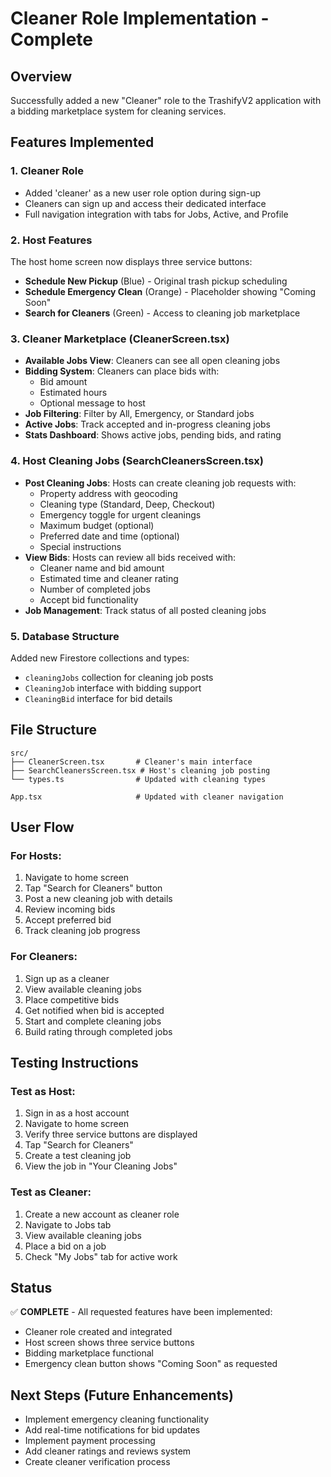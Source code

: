 # Cleaner Role Implementation - Complete

## Overview
Successfully added a new "Cleaner" role to the TrashifyV2 application with a bidding marketplace system for cleaning services.

## Features Implemented

### 1. Cleaner Role
- Added 'cleaner' as a new user role option during sign-up
- Cleaners can sign up and access their dedicated interface
- Full navigation integration with tabs for Jobs, Active, and Profile

### 2. Host Features
The host home screen now displays three service buttons:
- **Schedule New Pickup** (Blue) - Original trash pickup scheduling
- **Schedule Emergency Clean** (Orange) - Placeholder showing "Coming Soon" 
- **Search for Cleaners** (Green) - Access to cleaning job marketplace

### 3. Cleaner Marketplace (CleanerScreen.tsx)
- **Available Jobs View**: Cleaners can see all open cleaning jobs
- **Bidding System**: Cleaners can place bids with:
  - Bid amount
  - Estimated hours
  - Optional message to host
- **Job Filtering**: Filter by All, Emergency, or Standard jobs
- **Active Jobs**: Track accepted and in-progress cleaning jobs
- **Stats Dashboard**: Shows active jobs, pending bids, and rating

### 4. Host Cleaning Jobs (SearchCleanersScreen.tsx)
- **Post Cleaning Jobs**: Hosts can create cleaning job requests with:
  - Property address with geocoding
  - Cleaning type (Standard, Deep, Checkout)
  - Emergency toggle for urgent cleanings
  - Maximum budget (optional)
  - Preferred date and time (optional)
  - Special instructions
- **View Bids**: Hosts can review all bids received with:
  - Cleaner name and bid amount
  - Estimated time and cleaner rating
  - Number of completed jobs
  - Accept bid functionality
- **Job Management**: Track status of all posted cleaning jobs

### 5. Database Structure
Added new Firestore collections and types:
- `cleaningJobs` collection for cleaning job posts
- `CleaningJob` interface with bidding support
- `CleaningBid` interface for bid details

## File Structure
```
src/
├── CleanerScreen.tsx       # Cleaner's main interface
├── SearchCleanersScreen.tsx # Host's cleaning job posting
└── types.ts                # Updated with cleaning types

App.tsx                     # Updated with cleaner navigation
```

## User Flow

### For Hosts:
1. Navigate to home screen
2. Tap "Search for Cleaners" button
3. Post a new cleaning job with details
4. Review incoming bids
5. Accept preferred bid
6. Track cleaning job progress

### For Cleaners:
1. Sign up as a cleaner
2. View available cleaning jobs
3. Place competitive bids
4. Get notified when bid is accepted
5. Start and complete cleaning jobs
6. Build rating through completed jobs

## Testing Instructions

### Test as Host:
1. Sign in as a host account
2. Navigate to home screen
3. Verify three service buttons are displayed
4. Tap "Search for Cleaners"
5. Create a test cleaning job
6. View the job in "Your Cleaning Jobs"

### Test as Cleaner:
1. Create a new account as cleaner role
2. Navigate to Jobs tab
3. View available cleaning jobs
4. Place a bid on a job
5. Check "My Jobs" tab for active work

## Status
✅ **COMPLETE** - All requested features have been implemented:
- Cleaner role created and integrated
- Host screen shows three service buttons
- Bidding marketplace functional
- Emergency clean button shows "Coming Soon" as requested

## Next Steps (Future Enhancements)
- Implement emergency cleaning functionality
- Add real-time notifications for bid updates
- Implement payment processing
- Add cleaner ratings and reviews system
- Create cleaner verification process
